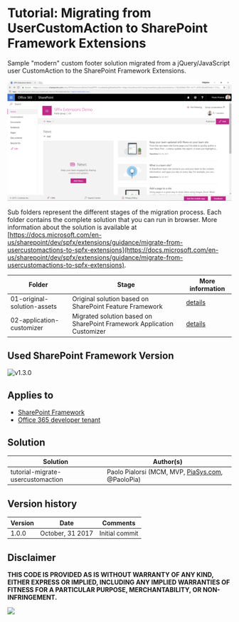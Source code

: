 # Tutorial: Migrating from UserCustomAction to SharePoint Framework Extensions

Sample "modern" custom footer solution migrated from a jQuery/JavaScript user CustomAction to the SharePoint Framework Extensions.

![The "modern" custom footer in action](./images/spfx-react-custom-footer-output.png)

Sub folders represent the different stages of the migration process. Each folder contains the complete solution that you can run in browser. More information about the solution is available at [https://docs.microsoft.com/en-us/sharepoint/dev/spfx/extensions/guidance/migrate-from-usercustomactions-to-spfx-extensions](https://docs.microsoft.com/en-us/sharepoint/dev/spfx/extensions/guidance/migrate-from-usercustomactions-to-spfx-extensions).

| Folder | Stage | More information
| ------------- | ------------- | ------------- |
| 01-original-solution-assets | Original solution based on SharePoint Feature Framework | [details](https://docs.microsoft.com/en-us/sharepoint/dev/spfx/extensions/guidance/migrate-from-usercustomactions-to-spfx-extensions)
| 02-application-customizer | Migrated solution based on SharePoint Framework Application Customizer | [details](https://docs.microsoft.com/en-us/sharepoint/dev/spfx/extensions/guidance/migrate-from-usercustomactions-to-spfx-extensions)

## Used SharePoint Framework Version
![v1.3.0](https://img.shields.io/badge/SPFx-v1.3.0-green.svg)

## Applies to

* [SharePoint Framework](http://dev.office.com/sharepoint/docs/spfx/sharepoint-framework-overview)
* [Office 365 developer tenant](http://dev.office.com/sharepoint/docs/spfx/set-up-your-developer-tenant)

## Solution

| Solution  | Author(s) |
| ------------- | ------------- |
| tutorial-migrate-usercustomaction  | Paolo Pialorsi (MCM, MVP, [PiaSys.com](https://piasys.com), @PaoloPia)

## Version history

| Version  | Date | Comments |
| ------------- | ------------- | ------------- |
| 1.0.0  | October, 31 2017   | Initial commit |

## Disclaimer

**THIS CODE IS PROVIDED AS IS WITHOUT WARRANTY OF ANY KIND, EITHER EXPRESS OR IMPLIED, INCLUDING ANY IMPLIED WARRANTIES OF FITNESS FOR A PARTICULAR PURPOSE, MERCHANTABILITY, OR NON-INFRINGEMENT.**

<img src="https://telemetry.sharepointpnp.com/sp-dev-fx-extensions/tutorial-migrate-usercustomaction" />
